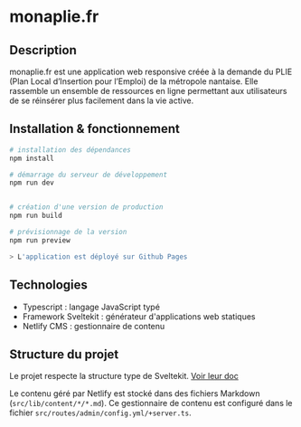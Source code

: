 # monaplie.fr

## Description

monaplie.fr est une application web responsive créée à la demande du PLIE (Plan Local d’Insertion pour l’Emploi) de la métropole nantaise. Elle rassemble un ensemble de ressources en ligne permettant aux utilisateurs de se réinsérer plus facilement dans la vie active.

## Installation & fonctionnement

```sh
# installation des dépendances
npm install

# démarrage du serveur de développement
npm run dev


# création d'une version de production
npm run build

# prévisionnage de la version
npm run preview

> L'application est déployé sur Github Pages
```

## Technologies

- Typescript : langage JavaScript typé
- Framework Sveltekit : générateur d'applications web statiques
- Netlify CMS : gestionnaire de contenu

## Structure du projet

Le projet respecte la structure type de Sveltekit. [Voir leur doc](https://kit.svelte.dev/docs/project-structure)

Le contenu géré par Netlify est stocké dans des fichiers Markdown (`src/lib/content/*/*.md`).
Ce gestionnaire de contenu est configuré dans le fichier `src/routes/admin/config.yml/+server.ts`.
